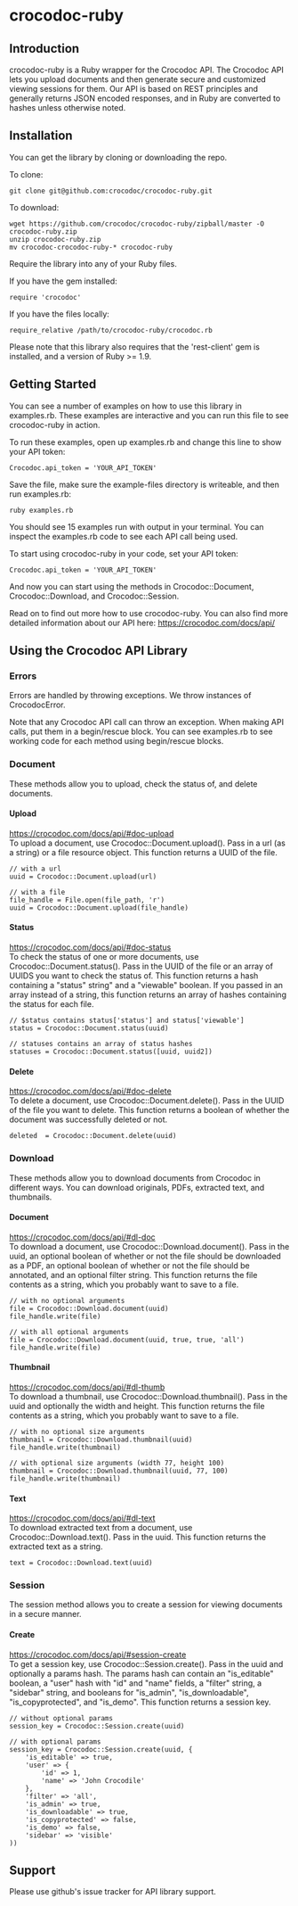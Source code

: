 # crocodoc-ruby

## Introduction

crocodoc-ruby is a Ruby wrapper for the Crocodoc API.
The Crocodoc API lets you upload documents and then generate secure and customized viewing sessions for them.
Our API is based on REST principles and generally returns JSON encoded responses,
and in Ruby are converted to hashes unless otherwise noted.

## Installation
You can get the library by cloning or downloading the repo.

To clone:

    git clone git@github.com:crocodoc/crocodoc-ruby.git
    
To download:

    wget https://github.com/crocodoc/crocodoc-ruby/zipball/master -O crocodoc-ruby.zip
    unzip crocodoc-ruby.zip
    mv crocodoc-crocodoc-ruby-* crocodoc-ruby

Require the library into any of your Ruby files.

If you have the gem installed:

    require 'crocodoc'
    
If you have the files locally:

    require_relative /path/to/crocodoc-ruby/crocodoc.rb

Please note that this library also requires that the 'rest-client' gem is installed, and a version of Ruby >= 1.9.
    
## Getting Started

You can see a number of examples on how to use this library in examples.rb.
These examples are interactive and you can run this file to see crocodoc-ruby in action.

To run these examples, open up examples.rb and change this line to show your API token:

    Crocodoc.api_token = 'YOUR_API_TOKEN'
    
Save the file, make sure the example-files directory is writeable, and then run examples.rb:

    ruby examples.rb
    
You should see 15 examples run with output in your terminal.
You can inspect the examples.rb code to see each API call being used.

To start using crocodoc-ruby in your code, set your API token:

    Crocodoc.api_token = 'YOUR_API_TOKEN'
    
And now you can start using the methods in Crocodoc::Document, Crocodoc::Download, and Crocodoc::Session.

Read on to find out more how to use crocodoc-ruby.
You can also find more detailed information about our API here:
https://crocodoc.com/docs/api/

## Using the Crocodoc API Library

### Errors

Errors are handled by throwing exceptions.
We throw instances of CrocodocError.

Note that any Crocodoc API call can throw an exception.
When making API calls, put them in a begin/rescue block.
You can see examples.rb to see working code for each method using begin/rescue blocks.

### Document

These methods allow you to upload, check the status of, and delete documents.

#### Upload

https://crocodoc.com/docs/api/#doc-upload  
To upload a document, use Crocodoc::Document.upload().
Pass in a url (as a string) or a file resource object.
This function returns a UUID of the file.

    // with a url
    uuid = Crocodoc::Document.upload(url)
    
    // with a file
    file_handle = File.open(file_path, 'r')
    uuid = Crocodoc::Document.upload(file_handle)
    
#### Status

https://crocodoc.com/docs/api/#doc-status  
To check the status of one or more documents, use Crocodoc::Document.status().
Pass in the UUID of the file or an array of UUIDS you want to check the status of.
This function returns a hash containing a "status" string" and a "viewable" boolean.
If you passed in an array instead of a string, this function returns an array of hashes containing the status for each file.

    // $status contains status['status'] and status['viewable']
    status = Crocodoc::Document.status(uuid)
    
    // statuses contains an array of status hashes
    statuses = Crocodoc::Document.status([uuid, uuid2])
    
#### Delete

https://crocodoc.com/docs/api/#doc-delete  
To delete a document, use Crocodoc::Document.delete().
Pass in the UUID of the file you want to delete.
This function returns a boolean of whether the document was successfully deleted or not.

    deleted  = Crocodoc::Document.delete(uuid)
    
### Download

These methods allow you to download documents from Crocodoc in different ways.
You can download originals, PDFs, extracted text, and thumbnails.

#### Document

https://crocodoc.com/docs/api/#dl-doc  
To download a document, use Crocodoc::Download.document().
Pass in the uuid,
an optional boolean of whether or not the file should be downloaded as a PDF,
an optional boolean of whether or not the file should be annotated,
and an optional filter string.
This function returns the file contents as a string, which you probably want to save to a file.

    // with no optional arguments
    file = Crocodoc::Download.document(uuid)
    file_handle.write(file)
    
    // with all optional arguments
    file = Crocodoc::Download.document(uuid, true, true, 'all')
    file_handle.write(file)
    
#### Thumbnail

https://crocodoc.com/docs/api/#dl-thumb  
To download a thumbnail, use Crocodoc::Download.thumbnail().
Pass in the uuid and optionally the width and height.
This function returns the file contents as a string, which you probably want to save to a file.

    // with no optional size arguments
    thumbnail = Crocodoc::Download.thumbnail(uuid)
    file_handle.write(thumbnail)
    
    // with optional size arguments (width 77, height 100)
    thumbnail = Crocodoc::Download.thumbnail(uuid, 77, 100)
    file_handle.write(thumbnail)

#### Text

https://crocodoc.com/docs/api/#dl-text  
To download extracted text from a document, use Crocodoc::Download.text().
Pass in the uuid.
This function returns the extracted text as a string.

    text = Crocodoc::Download.text(uuid)
    
### Session

The session method allows you to create a session for viewing documents in a secure manner.

#### Create

https://crocodoc.com/docs/api/#session-create  
To get a session key, use Crocodoc::Session.create().
Pass in the uuid and optionally a params hash.
The params hash can contain an "is_editable" boolean,
a "user" hash with "id" and "name" fields,
a "filter" string, a "sidebar" string,
and booleans for "is_admin", "is_downloadable", "is_copyprotected", and "is_demo".
This function returns a session key.

    // without optional params
    session_key = Crocodoc::Session.create(uuid)
    
    // with optional params
    session_key = Crocodoc::Session.create(uuid, {
        'is_editable' => true,
        'user' => {
            'id' => 1,
            'name' => 'John Crocodile'
        },
        'filter' => 'all',
        'is_admin' => true,
        'is_downloadable' => true,
        'is_copyprotected' => false,
        'is_demo' => false,
        'sidebar' => 'visible'
    ))
    
## Support

Please use github's issue tracker for API library support.
